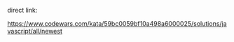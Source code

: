 direct link:

https://www.codewars.com/kata/59bc0059bf10a498a6000025/solutions/javascript/all/newest

